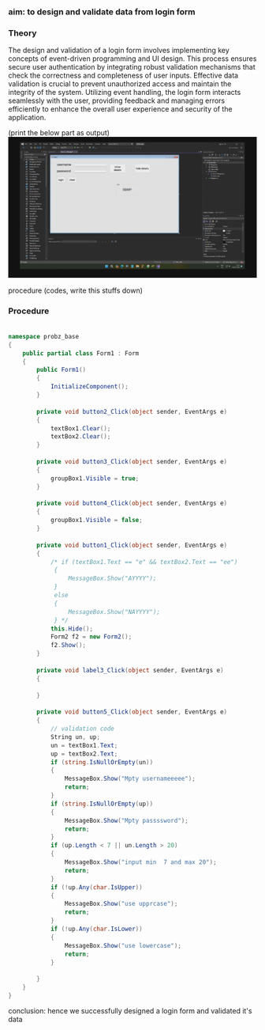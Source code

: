### aim: to design and validate data from login form

### Theory

The design and validation of a login form involves implementing key concepts of event-driven programming and UI design. This process ensures secure user authentication by integrating robust validation mechanisms that check the correctness and completeness of user inputs. Effective data validation is crucial to prevent unauthorized access and maintain the integrity of the system. Utilizing event handling, the login form interacts seamlessly with the user, providing feedback and managing errors efficiently to enhance the overall user experience and security of the application.


(print the below part as output)
![image](.attachments/de4c2d54c6cd68a8385ad23c243a26754d28ecb3.jpg)

procedure (codes, write this stuffs down)
### Procedure

```csharp

namespace probz_base
{
    public partial class Form1 : Form
    {
        public Form1()
        {
            InitializeComponent();
        }

        private void button2_Click(object sender, EventArgs e)
        {
            textBox1.Clear();
            textBox2.Clear();
        }

        private void button3_Click(object sender, EventArgs e)
        {
            groupBox1.Visible = true;
        }

        private void button4_Click(object sender, EventArgs e)
        {
            groupBox1.Visible = false;
        }

        private void button1_Click(object sender, EventArgs e)
        {
            /* if (textBox1.Text == "e" && textBox2.Text == "ee")
             {
                 MessageBox.Show("AYYYY");
             }
             else
             {
                 MessageBox.Show("NAYYYY");
             } */
            this.Hide();
            Form2 f2 = new Form2();
            f2.Show();
        }

        private void label3_Click(object sender, EventArgs e)
        {

        }

        private void button5_Click(object sender, EventArgs e)
        {
            // validation code
            String un, up;
            un = textBox1.Text;
            up = textBox2.Text;
            if (string.IsNullOrEmpty(un))
            {
                MessageBox.Show("Mpty usernameeeee");
                return;
            }
            if (string.IsNullOrEmpty(up))
            {
                MessageBox.Show("Mpty passssword");
                return;
            }
            if (up.Length < 7 || un.Length > 20)
            {
                MessageBox.Show("input min  7 and max 20");
                return;
            }
            if (!up.Any(char.IsUpper))
            {
                MessageBox.Show("use upprcase");
                return;
            }
            if (!up.Any(char.IsLower))
            {
                MessageBox.Show("use lowercase");
                return;
            }
           
        }
    }
}


```

conclusion: hence we  successfully designed a login form and validated it's data